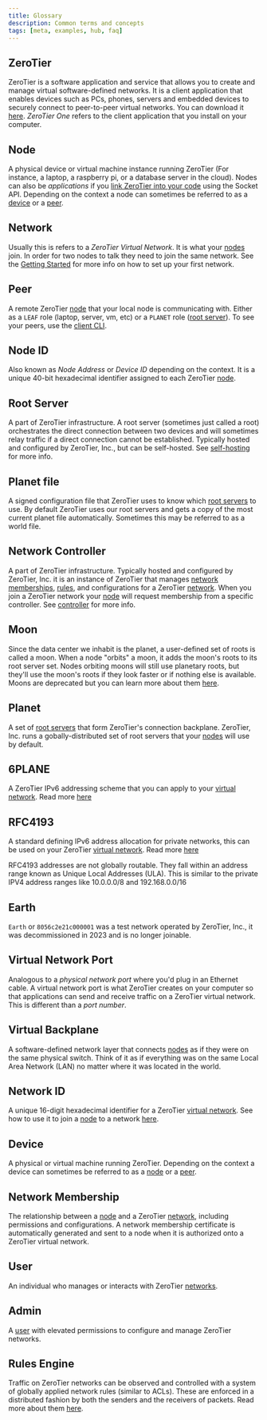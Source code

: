 ```yaml
---
title: Glossary
description: Common terms and concepts
tags: [meta, examples, hub, faq]
---
```


## ZeroTier

ZeroTier is a software application and service that allows you to create and manage virtual software-defined networks. It is a client application that enables devices such as PCs, phones, servers and embedded devices to securely connect to peer-to-peer virtual networks. You can download it [here](https://www.zerotier.com/download/). *ZeroTier One* refers to the client application that you install on your computer.

## Node

A physical device or virtual machine instance running ZeroTier (For instance, a laptop, a raspberry pi, or a database server in the cloud). Nodes can also be *applications* if you [link ZeroTier into your code](/sockets.md) using the Socket API. Depending on the context a node can sometimes be referred to as a [device](#device) or a [peer](#peer).

## Network

Usually this is refers to a *ZeroTier Virtual Network*. It is what your [nodes](#node) join. In order for two nodes to talk they need to join the same network. See the [Getting Started](/start/) for more info on how to set up your first network.

## Peer

A remote ZeroTier [node](#node) that your local node is communicating with. Either as a `LEAF` role (laptop, server, vm, etc) or a `PLANET` role ([root server](#root-server)). To see your peers, use the [client CLI](/cli.md).

## Node ID

Also known as *Node Address* or *Device ID* depending on the context. It is a unique 40-bit hexadecimal identifier assigned to each ZeroTier [node](#node).

## Root Server

A part of ZeroTier infrastructure. A root server (sometimes just called a root) orchestrates the direct connection between two devices and will sometimes relay traffic if a direct connection cannot be established. Typically hosted and configured by ZeroTier, Inc., but can be self-hosted. See [self-hosting](/selfhosting.md) for more info.

## Planet file

A signed configuration file that ZeroTier uses to know which [root servers](#root-server) to use. By default ZeroTier uses our root servers and gets a copy of the most current planet file automatically. Sometimes this may be referred to as a world file.

## Network Controller

A part of ZeroTier infrastructure. Typically hosted and configured by ZeroTier, Inc. it is an instance of ZeroTier that manages [network memberships](#network-membership), [rules](#rules-engine), and configurations for a ZeroTier [network](#network). When you join a ZeroTier network your [node](#node) will request membership from a specific controller. See [controller](/controller.md) for more info.

## Moon

Since the data center we inhabit is the planet, a user-defined set of roots is called a moon. When a node "orbits" a moon, it adds the moon's roots to its root server set. Nodes orbiting moons will still use planetary roots, but they'll use the moon's roots if they look faster or if nothing else is available. Moons are deprecated but you can learn more about them [here](/roots.md).

## Planet

A set of [root servers](#root-server) that form ZeroTier's connection backplane. ZeroTier, Inc. runs a gobally-distributed set of root servers that your [nodes](#node) will use by default.

## 6PLANE

A ZeroTier IPv6 addressing scheme that you can apply to your [virtual network](#network). Read more [here](/docker-6plane.md#the-6plane-addressing-scheme)

## RFC4193

A standard defining IPv6 address allocation for private networks, this can be used on your ZeroTier [virtual network](#network). Read more [here](https://datatracker.ietf.org/doc/html/rfc4193)

RFC4193 addresses are not globally routable. They fall within an address range known as Unique Local Addresses (ULA). This is similar to the private IPV4 address ranges like 10.0.0.0/8 and 192.168.0.0/16

## Earth

`Earth` or `8056c2e21c000001` was a test network operated by ZeroTier, Inc., it was decommissioned in 2023 and is no longer joinable.

## Virtual Network Port

Analogous to a *physical network port* where you'd plug in an Ethernet cable. A virtual network port is what ZeroTier creates on your computer so that applications can send and receive traffic on a ZeroTier virtual network. This is different than a *port number*.

## Virtual Backplane

A software-defined network layer that connects [nodes](#node) as if they were on the same physical switch. Think of it as if everything was on the same Local Area Network (LAN) no matter where it was located in the world.

## Network ID

A unique 16-digit hexadecimal identifier for a ZeroTier [virtual network](#network). See how to use it to join a [node](#node) to a network [here](/start/).

## Device

A physical or virtual machine running ZeroTier. Depending on the context a device can sometimes be referred to as a [node](#node) or a [peer](#peer).

## Network Membership

The relationship between a [node](#node) and a ZeroTier [network](#network), including permissions and configurations. A network membership certificate is automatically generated and sent to a node when it is authorized onto a ZeroTier virtual network.

## User

An individual who manages or interacts with ZeroTier [networks](#network).

## Admin

A [user](#user) with elevated permissions to configure and manage ZeroTier networks.

## Rules Engine

Traffic on ZeroTier networks can be observed and controlled with a system of globally applied network rules (similar to ACLs). These are enforced in a distributed fashion by both the senders and the receivers of packets. Read more about them [here](/rules.md).
